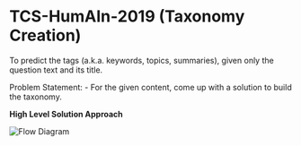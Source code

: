 # TCS-HumAIn-2019 (Taxonomy Creation)
To predict the tags (a.k.a. keywords, topics, summaries), given only the
question text and its title.

Problem Statement: - For the given content, come up 
with a solution to build the taxonomy. 

**High Level Solution Approach**


![Flow Diagram](https://user-images.githubusercontent.com/40590709/63788791-b46b4000-c913-11e9-81e0-a15f3b101667.jpg)

